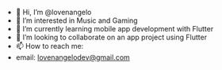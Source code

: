 - 👋 Hi, I’m @lovenangelo
- 👀 I’m interested in Music and Gaming
- 🌱 I’m currently learning mobile app development with Flutter
- 💞️ I’m looking to collaborate on an app project using Flutter
- 📫 How to reach me:
-   email: lovenangelodev@gmail.com

<!---
lovenangelo/lovenangelo is a ✨ special ✨ repository because its `README.md` (this file) appears on your GitHub profile.
You can click the Preview link to take a look at your changes.
--->
